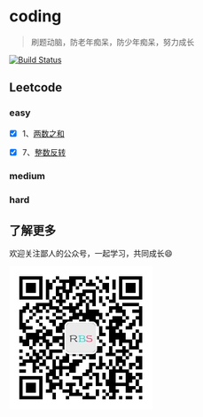 # coding

> 刷题动脑，防老年痴呆，防少年痴呆，努力成长

[![Build Status](https://travis-ci.com/ataola/coding.svg?branch=master)](./coverage/lcov-report/index.html)

## Leetcode

### easy

- [x] 1、[两数之和](./note/leetcode/1-two-sum.md)

- [x] 7、[整数反转](./note/leetcode/7-reverse-integer.md)

### medium

### hard

## 了解更多

欢迎关注鄙人的公众号，一起学习，共同成长:smile:

![](img/wechat-cnroadbridge.jpg)
